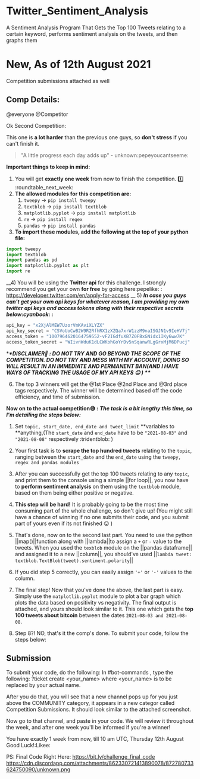 # Twitter_Sentiment_Analysis
A Sentiment Analysis Program That Gets the Top 100 Tweets relating to a certain keyword, performs sentiment analysis on the tweets, and then graphs them

# New, As of 12th August 2021
Competition submissions attached as well


## Comp Details:

@everyone @Competitor 

Ok Second Competition:

This one is **a lot harder** than the previous one guys, so **don't stress** if you can't finish it. 
> "A little progress each day adds up" - unknown:pepeyoucantseeme: 


**__Important things to keep in mind:__**
1) You will get **__exactly one week__** from now to finish the competition. :one:  :roundtable_next_week: 
2) **The allowed modules for this competition are:**
    1. `tweepy`   ->  `pip install tweepy`
    2. `textblob`   -> `pip install textblob`
    3. `matplotlib.pyplot`   ->  `pip install matplotlib`
    4. `re`   ->  `pip install regex`
    5. `pandas`   -> `pip install pandas`
3) **To import these modules, add the following at the top of your python file:**
```python
import tweepy
import textblob
import pandas as pd
import matplotlib.pyplot as plt
import re
```
__4) You will be using the **Twitter api** for this challenge. I strongly recommend you get your own **__for free__** by going here:pepelike: : https://developer.twitter.com/en/apply-for-access
__
5) ***In case you guys can't get your own api keys for whatever reason, I am providing my own twitter api keys and access tokens along with their respective secrets below:cyanbook: :***
```python
api_key = "x2XjAlMEW7UzorVmKAviXLYZX"
api_key_secret = "CSVoUoCwB2W9R2RfhRX1zXZQa7xrW1zzM9naISGJN1v9IeHV7j"
access_token = "1007964620164759552-vF2IGdfuXB7Z0FBxGNidx1IKy6ww7K"
access_token_secret = "WIivnWduK1dLCWKohGoYrDv5nSqanwRLgGrxMjM6DPucj"
```

**__*DISCLAIMER:red_circle: : DO NOT TRY AND GO BEYOND THE SCOPE OF THE COMPETITION. DO NOT TRY AND MESS WITH MY ACCOUNT, DOING SO WILL RESULT IN AN IMMEDIATE AND PERMANENT BAN(AND I HAVE WAYS OF TRACKING THE USAGE OF MY API KEYS :wink:  )
**__*

6) The top 3 winners will get the @1st Place @2nd Place and @3rd place tags respectively. The winner will be determined based off the code efficiency, and time of submission.


**Now on to the actual competition:sweat_smile: :**
***The task is a bit lengthy this time, so I'm detailing the steps below:***
1) Set `topic, start_date, end_date and tweet_limit` **variables to **anything,(The `start_date` and `end_date` have to be `"2021-08-03"` and `"2021-08-08"` respectively :tridentblob: )

2) Your first task is to **scrape the top hundred tweets** relating to the `topic`, ranging between the `start_date` and the `end_date` using the `tweepy, regex and pandas modules`

3) After you can successfully get the top 100 tweets relating to any `topic`, and print them to the console using a simple ||for loop||, you now have to **perform sentiment analysis** on them using the `textblob` module, based on them being either positive or negative.

4) **This step will be hard!** It is probably going to be the most time consuming part of the whole challenge, so don't give up! (You might still have a chance of winning if no one submits their code, and you submit part of yours even if its not finished :stuck_out_tongue: ) 

5) That's done, now on to the second last part. You need to use the python ||map()||function along with ||lambda||to assign a `+` or `-` value to the tweets. When you used the `texblob` module on the ||pandas dataframe|| and assigned it to a new ||column||, you should've used ||`lambda tweet: textblob.TextBlob(tweet).sentiment.polarity`||

6) If you did step 5 correctly, you can easily assign `'+'` or `'-'` values to the column.

7) The final step! Now that you've done the above, the last part is easy. Simply use the `matplotlib.pyplot` module to plot a bar graph which plots the data based on positivity vs negativity. The final output is attached, and yours should look similar to it. This one which gets the **top 100 tweets about bitcoin** between the dates `2021-08-03 and 2021-08-08`.

8) Step 8?! NO, that's it the comp's done. To submit your code, follow the steps below:


## Submission
To submit your code, do the following:
In #bot-commands , type the following:
?ticket create <your_name> where <your_name> is to be replaced by your actual name. 

After you do that, you will see that a new channel pops up for you just above the COMMUNITY category, it appears in a new categor called Competition Submissions. It should look similar to the attached screenshot. 

Now go to that channel, and paste in your code. We will review it throughout the week, and after one week you'll be informed if you're a winner!

You have exactly 1 week from now, till 10 am UTC, Thursday 12th August
Good Luck!:Likee:

PS: Final Code Right Here: https://bit.ly/challenge_final_code
https://cdn.discordapp.com/attachments/862330721413890078/872780733624750090/unknown.png

